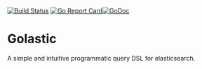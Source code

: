 [![Build Status](https://travis-ci.org/alejandro-carstens/golastic.svg?branch=master)](https://travis-ci.org/alejandro-carstens/golastic) [![Go Report Card](https://goreportcard.com/badge/github.com/alejandro-carstens/golastic)](https://goreportcard.com/report/github.com/alejandro-carstens/golastic)[![GoDoc](https://godoc.org/github.com/alejandro-carstens/golastic?status.svg)](https://godoc.org/github.com/alejandro-carstens/golastic)

# Golastic
A simple and intuitive programmatic query DSL for elasticsearch.
